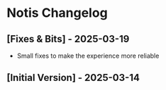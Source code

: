 # Notis Changelog

## [Fixes & Bits] - 2025-03-19

- Small fixes to make the experience more reliable

## [Initial Version] - 2025-03-14